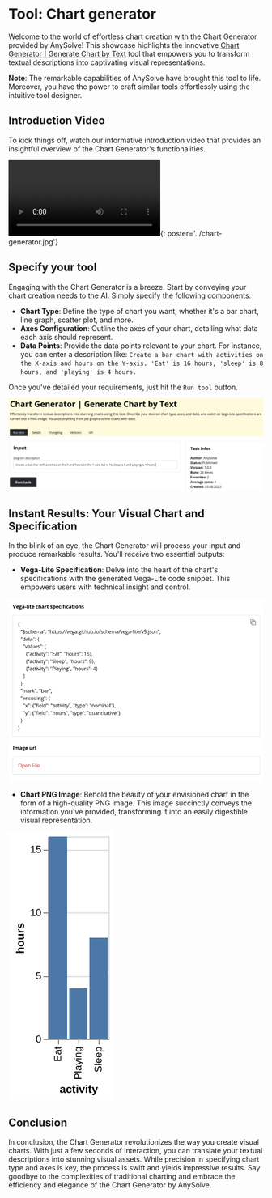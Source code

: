# Tool: Chart generator

Welcome to the world of effortless chart creation with the Chart Generator provided by AnySolve! This showcase highlights the innovative [Chart Generator | Generate Chart by Text](https://www.anysolve.ai/tools/intern-text-to-image-description-chart) tool that empowers you to transform textual descriptions into captivating visual representations.

**Note**: The remarkable capabilities of AnySolve have brought this tool to life. Moreover, you have the power to craft similar tools effortlessly using the intuitive tool designer.

## Introduction Video

To kick things off, watch our informative introduction video that provides an insightful overview of the Chart Generator's functionalities.

![type:video](chart-generator.mp4){: poster='../chart-generator.jpg'}

## Specify your tool

Engaging with the Chart Generator is a breeze. Start by conveying your chart creation needs to the AI. Simply specify the following components:

- **Chart Type**: Define the type of chart you want, whether it's a bar chart, line graph, scatter plot, and more.
- **Axes Configuration**: Outline the axes of your chart, detailing what data each axis should represent.
- **Data Points**: Provide the data points relevant to your chart. For instance, you can enter a description like: `Create a bar chart with activities on the X-axis and hours on the Y-axis. 'Eat' is 16 hours, 'sleep' is 8 hours, and 'playing' is 4 hours.`

Once you've detailed your requirements, just hit the `Run tool` button.

![Screenshot](chart-generator-input.png)

## Instant Results: Your Visual Chart and Specification

In the blink of an eye, the Chart Generator will process your input and produce remarkable results. You'll receive two essential outputs:

- **Vega-Lite Specification**: Delve into the heart of the chart's specifications with the generated Vega-Lite code snippet. This empowers users with technical insight and control.

![Screenshot](result-vega-lite.png)

- **Chart PNG Image**: Behold the beauty of your envisioned chart in the form of a high-quality PNG image. This image succinctly conveys the information you've provided, transforming it into an easily digestible visual representation.

![Screenshot](result-chart.png)

## Conclusion

In conclusion, the Chart Generator revolutionizes the way you create visual charts. With just a few seconds of interaction, you can translate your textual descriptions into stunning visual assets. While precision in specifying chart type and axes is key, the process is swift and yields impressive results. Say goodbye to the complexities of traditional charting and embrace the efficiency and elegance of the Chart Generator by AnySolve.

